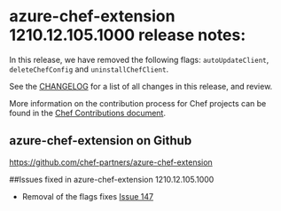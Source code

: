 <!---
This file is reset every time a new release is done. The contents of this file are for the currently unreleased version.

Example Note:

## Example Heading
Details about the thing that changed that needs to get included in the Release Notes in markdown.
-->
# azure-chef-extension 1210.12.105.1000 release notes:
In this release, we have removed the following flags: `autoUpdateClient`, `deleteChefConfig` and `uninstallChefClient`.

See the [CHANGELOG](https://github.com/chef-partners/azure-chef-extension/blob/master/CHANGELOG.md) for a list of all changes in this release, and review.

More information on the contribution process for Chef projects can be found in the [Chef Contributions document](https://docs.chef.io/community_contributions.html).

## azure-chef-extension on Github
https://github.com/chef-partners/azure-chef-extension

##Issues fixed in azure-chef-extension 1210.12.105.1000
* Removal of the flags fixes [Issue 147](https://github.com/chef-partners/azure-chef-extension/issues/147)
